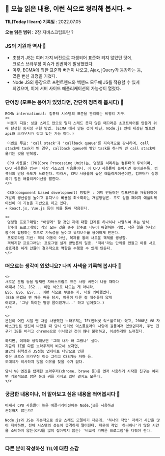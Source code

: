 ## 📕 오늘 읽은 내용, 이런 식으로 정리해 봅시다. ✒

**TIL(Today I learn) 기록일** : 2022.07.05

**오늘 읽은 범위** : 2장 자바스크립트란 ?

### JS의 기원과 역사 📑

- 초창기 JS는 여러 가지 버전으로 파생되어 표준화 되지 않았던 탓에,</br>
크로스 브라우징 이슈가 빈번하게 발생했었다.
- 이후, ECMA에 의한 표준화 버전이 나오고, Ajax, jQuery가 등장하는 등, </br> 많은 변신 과정을 거쳤다.
- Node JS의 등장으로 프런트엔드와 백엔드 모두에 JS를 적용할 수 있게</br> 되었으며, 이에 서버 사이드 애플리케이션의 가능성이 열렸다.

<!--
### 책속 한구절 보관함 📖

| p    | text                                           |
| ---- | ---------------------------------------------- |
| 7  | 넷스케이프 커뮤니케이션즈와 마이크로소프트는 자사 브라우저의</br> 시장 점유율을 높이기 위해 자사 브라우저 에서만 동작하는 기능을</br> 경쟁적으로 추가하기 시작했다는 것이다.                 |
| 10  | 2008년 등장한 구글의 V8 자바스크립트 엔진은 이러한 요구에 부합하는</br> 빠른 성능을 보여주었다. V8 자바스크립트 엔진의 등장으로 자바스크립트는</br> 데스크톱 애플리케이션과 유사한 UX를 제공할 수 있는 웹 애플리케이션</br> 프로그래밍 언어로 정착하게 되었다. |
| 12  | Node.js는 비동기 I/O를 지원하며 단일 스레드 이벤트 루프 기반으로</br> 동작함으로써 요청 처리 성능이 좋다. 따라서 Node.js눈 데이터를 실시간으로</br> 처리하기 위해 I/O가 빈번하게 발생하는 SPA에 적합하다. |
-->

### 단어장 (모르는 용어가 있었다면, 간단히 정리해 봅시다) 🔖
```
ECMA international: 컴퓨터 시스템의 표준을 관리하는 비영리 기구.
<>
 비동기 지원: 싱글 스레드 만으로 멀티 스레드 못지 않은 매끄러운 소프트웨어를 만들기 위해 탄생한 동시성 구현 방법. (ECMA 에서 만든 것이 아닌, Node.js 안에 내장된 빌트인 api와 브라우저가 갖고 있는 기능 이다.)

 이벤트 루프: 'call stack'과 'callback queue'를 지속적으로 감시하며, call stack에 task가 빈 경우, callback queue에 쌓인 task를 하나씩 빈 call stack에 옮기는 것을 반복함.

 CPU 사용률: CPU(Core Processing Unit)는, 명령을 처리하는 컴퓨터의 두뇌이며, CPU 사용률은 컴퓨터 내장 리소스의 사용률이다. 이 CPU 사용률이 높아지면 높아질수록, 컴퓨터의 반응 속도가 느려진다. 따라서, CPU 사용률이 높은 애플리케이션이란, 컴퓨터가 실행하기 힘든 애플리케이션을 말한다.
</>

 CBD(component based development) 방법론 : 이미 만들어진 컴포넌트를 재활용하여 개발의 생산성을 높이고 유지보수 비용을 최소화하는 개발방법론. 주로 싱글 페이지 애플리케이션이 이 기능을 기반으로 하고 있다. 
+ React.js, Vue.js 등이 이를 통해 작용한다.

<>
 명령형 프로그래밍: "어떻게" 할 것인 지에 대한 단계를 하나하나 나열하여 푸는 방식.
 함수형 프로그래밍: 거의 모든 것을 순수 함수로 나누어 해결하는 기법. 작은 일을 하나의 함수에 할당하는 것으로 가독성을 높이고 유지보수를 용이하게 만든다.
 프로토타입 기반: 객체 이동이 아닌, 복제를 통해 새로운 객체를 생성함.
 객체지향 프로그래밍: 프로그램 설계 방법론의 일종. '객체'라는 단위를 만들고 이를 서로 상호작용 하게 만들어 결과적으로 역할을 수행할 수 있게 만든다.
</>
```

### 떠오르는 생각이 있었니요? 나의 사색을 기록해 봅시다 💭
```
<>
새로운 문법 등을 탑재한 자바스크립트 표준 사양 버전이 나올 때마다
어째서 JS1, JS2... 이런 식으로 나오는 게 아니라,
ES5, ES6, ES7... 이런 식으로 부르는 지, 사실 의아했었다.
(ES6 문법을 맨 처음 배울 당시, 이름이 다른 걸 대수롭지 않게
여겼고, '그냥 특이한 별명 쯤이겠거니..' 하고 넘어갔다.)
</>

<>
본인이 어린 시절 맨 처음 사용했던 브라우저는 IE(인터넷 익스플로러) 였고, 2008년 V8 자바스크립트 엔진이 나왔을 때 당시 인터넷 익스플로러의 사양에 길들여져 있었던지라, 주변 친구가 IE를 버리고 chrome으로 이사했던 것이 꽤나 불편하고, 이상하게만 느껴졌다.

하지만, 이제와 생각해보면 '그때 내가 왜 그랬나' 싶다.
지금의 IE를 다른 브라우저와 비교해 보자면,
보안의 취약성과 JS성능 업데이트 태만으로 인한 
잦은 크로스 브라우징 이슈 그리고 CSS기능 저하 등.
도대체가 이사하지 않을 이유를 찾을 수가 없다.

당시 V8 엔진을 탑재한 브라우저(chrome, brave 등)를 먼저 사용하기 시작한 친구는 어쩌면 기술적으로 밝은 눈과 귀를 가지고 있던 걸지도 모른다.
</>
```

### 궁금한 내용이나, 더 알아보고 싶은 내용을 적어봅시다 🤔
```
어째서 CPU 사용률이 높은 애플리케이션에는 Node.js를 사용하길
권장하지 않는가?

Node.js와 JS는 기본적으로 싱글 스레드 모델이기 때문에, '하나의 작업' 자체가 시간을 많이 지체하면, 전체 시스템의 성능이 급격하게 떨어진다. 때문에 작업 '하나하나'가 많은 시간을 소비하지 않는(CPU를 많이 잡아먹지 않는) '비교적 가벼운 프로그램'을 다뤄야 한다.
```

---

### 다른 분이 작성하신 TIL에 대한 소감